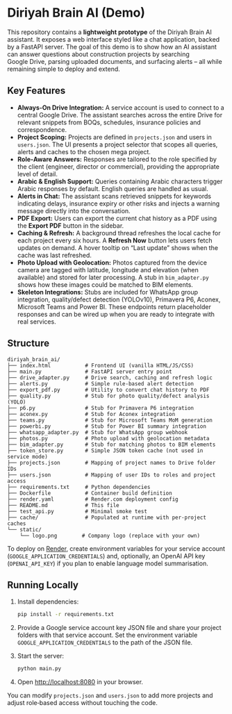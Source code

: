 # Diriyah Brain AI (Demo)

This repository contains a **lightweight prototype** of the Diriyah Brain AI assistant.  It exposes a web interface styled like a chat application, backed by a FastAPI server.  The goal of this demo is to show how an AI assistant can answer questions about construction projects by searching Google Drive, parsing uploaded documents, and surfacing alerts – all while remaining simple to deploy and extend.

## Key Features

* **Always‑On Drive Integration:**  A service account is used to connect to a central Google Drive.  The assistant searches across the entire Drive for relevant snippets from BOQs, schedules, insurance policies and correspondence.
* **Project Scoping:**  Projects are defined in `projects.json` and users in `users.json`.  The UI presents a project selector that scopes all queries, alerts and caches to the chosen mega project.
* **Role‑Aware Answers:**  Responses are tailored to the role specified by the client (engineer, director or commercial), providing the appropriate level of detail.
* **Arabic & English Support:**  Queries containing Arabic characters trigger Arabic responses by default.  English queries are handled as usual.
* **Alerts in Chat:**  The assistant scans retrieved snippets for keywords indicating delays, insurance expiry or other risks and injects a warning message directly into the conversation.
* **PDF Export:**  Users can export the current chat history as a PDF using the **Export PDF** button in the sidebar.
* **Caching & Refresh:**  A background thread refreshes the local cache for each project every six hours.  A **Refresh Now** button lets users fetch updates on demand.  A hover tooltip on “Last update” shows when the cache was last refreshed.
* **Photo Upload with Geolocation:**  Photos captured from the device camera are tagged with latitude, longitude and elevation (when available) and stored for later processing.  A stub in `bim_adapter.py` shows how these images could be matched to BIM elements.
* **Skeleton Integrations:**  Stubs are included for WhatsApp group integration, quality/defect detection (YOLOv10), Primavera P6, Aconex, Microsoft Teams and Power BI.  These endpoints return placeholder responses and can be wired up when you are ready to integrate with real services.

## Structure

```
diriyah_brain_ai/
├── index.html           # Frontend UI (vanilla HTML/JS/CSS)
├── main.py              # FastAPI server entry point
├── drive_adapter.py     # Drive search, caching and refresh logic
├── alerts.py            # Simple rule‑based alert detection
├── export_pdf.py        # Utility to convert chat history to PDF
├── quality.py           # Stub for photo quality/defect analysis (YOLO)
├── p6.py                # Stub for Primavera P6 integration
├── aconex.py            # Stub for Aconex integration
├── teams.py             # Stub for Microsoft Teams MoM generation
├── powerbi.py           # Stub for Power BI summary integration
├── whatsapp_adapter.py  # Stub for WhatsApp group webhook
├── photos.py            # Photo upload with geolocation metadata
├── bim_adapter.py       # Stub for matching photos to BIM elements
├── token_store.py       # Simple JSON token cache (not used in service mode)
├── projects.json        # Mapping of project names to Drive folder IDs
├── users.json           # Mapping of user IDs to roles and project access
├── requirements.txt     # Python dependencies
├── Dockerfile           # Container build definition
├── render.yaml          # Render.com deployment config
├── README.md            # This file
├── test_api.py          # Minimal smoke test
├── cache/               # Populated at runtime with per‑project caches
└── static/
    └── logo.png        # Company logo (replace with your own)
```

To deploy on [Render](https://render.com), create environment variables for your service account (`GOOGLE_APPLICATION_CREDENTIALS`) and, optionally, an OpenAI API key (`OPENAI_API_KEY`) if you plan to enable language model summarisation.

## Running Locally

1. Install dependencies:

   ```bash
   pip install -r requirements.txt
   ```

2. Provide a Google service account key JSON file and share your project folders with that service account.  Set the environment variable `GOOGLE_APPLICATION_CREDENTIALS` to the path of the JSON file.

3. Start the server:

   ```bash
   python main.py
   ```

4. Open [http://localhost:8080](http://localhost:8080) in your browser.

You can modify `projects.json` and `users.json` to add more projects and adjust role‑based access without touching the code.